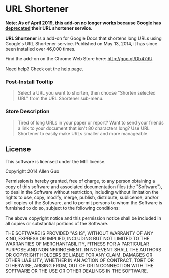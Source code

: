 URL Shortener
=============

**Note: As of April 2019, this add-on no longer works because Google has [deprecated](https://developers.googleblog.com/2018/03/transitioning-google-url-shortener.html) their URL shortener service.**

**URL Shortener** is a add-on for Google Docs that shortens long URLs using Google's URL Shortener service.
Published on May 13, 2014, it has since been installed over 46,000 times.

Find the add-on on the Chrome Web Store here: http://goo.gl/Db47dU.

Need help? Check out the [help page](https://guoguo12.github.io/projects/url-shortener/help.html).

### Post-Install Tooltip

> Select a URL you want to shorten, then choose "Shorten selected URL" from the URL Shortener sub-menu.

### Store Description

> Tired of long URLs in your paper or report? Want to send your friends a link to your document that isn't 80 characters long? Use URL Shortener to easily make URLs smaller and more manageable.

License
-------

This software is licensed under the MIT license.

Copyright 2014 Allen Guo

Permission is hereby granted, free of charge, to any person obtaining a copy
of this software and associated documentation files (the "Software"), to deal
in the Software without restriction, including without limitation the rights
to use, copy, modify, merge, publish, distribute, sublicense, and/or sell
copies of the Software, and to permit persons to whom the Software is
furnished to do so, subject to the following conditions:

The above copyright notice and this permission notice shall be included in
all copies or substantial portions of the Software.

THE SOFTWARE IS PROVIDED "AS IS", WITHOUT WARRANTY OF ANY KIND, EXPRESS OR
IMPLIED, INCLUDING BUT NOT LIMITED TO THE WARRANTIES OF MERCHANTABILITY,
FITNESS FOR A PARTICULAR PURPOSE AND NONINFRINGEMENT. IN NO EVENT SHALL THE
AUTHORS OR COPYRIGHT HOLDERS BE LIABLE FOR ANY CLAIM, DAMAGES OR OTHER
LIABILITY, WHETHER IN AN ACTION OF CONTRACT, TORT OR OTHERWISE, ARISING FROM,
OUT OF OR IN CONNECTION WITH THE SOFTWARE OR THE USE OR OTHER DEALINGS IN
THE SOFTWARE.
